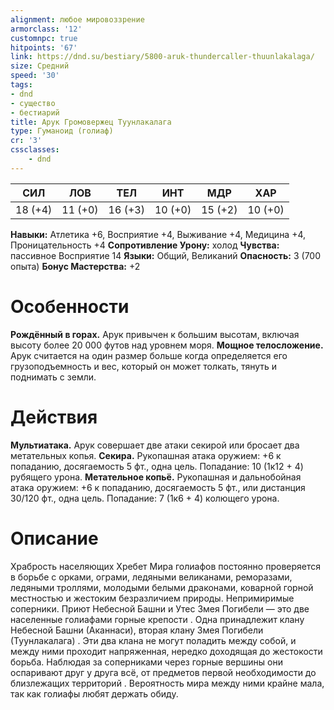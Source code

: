 ```yaml
---
alignment: любое мировоззрение
armorclass: '12'
customnpc: true
hitpoints: '67'
link: https://dnd.su/bestiary/5800-aruk-thundercaller-thuunlakalaga/
size: Средний
speed: '30'
tags:
- dnd
- существо
- бестиарий
title: Арук Громовержец Туунлакалага
type: Гуманоид (голиаф)
cr: '3'
cssclasses:
    - dnd
---
```



| СИЛ | ЛОВ | ТЕЛ | ИНТ | МДР | ХАР |
|---|---|---|---|---|---|
| 18 (+4) | 11 (+0) | 16 (+3) | 10 (+0) | 15 (+2) | 10 (+0) |
**Навыки:** Атлетика +6, Восприятие +4, Выживание +4, Медицина +4, Проницательность +4
**Сопротивление Урону:** холод
**Чувства:** пассивное Восприятие 14
**Языки:** Общий, Великаний
**Опасность:** 3 (700 опыта)
**Бонус Мастерства:** +2


# Особенности
**Рождённый в горах.** Арук привычен к большим высотам, включая высоту более 20 000 футов над уровнем моря.
**Мощное телосложение.** Арук считается на один размер больше когда определяется его грузоподъемность и вес, который он может толкать, тянуть и поднимать с земли.


# Действия
**Мультиатака.** Арук совершает две атаки секирой или бросает два метательных копья.
**Секира.** Рукопашная атака оружием: +6 к попаданию, досягаемость 5 фт., одна цель. Попадание: 10 (1к12 + 4) рубящего урона.
**Метательное копьё.** Рукопашная и дальнобойная атака оружием: +6 к попаданию, досягаемость 5 фт., или дистанция 30/120 фт., одна цель. Попадание: 7 (1к6 + 4) колющего урона.


# Описание
Храбрость населяющих Хребет Мира голиафов постоянно проверяется в борьбе с орками, ограми, ледяными великанами, реморазами, ледяными троллями, молодыми белыми драконами, коварной горной местностью и жестоким безразличием природы. Непримиримые соперники. Приют Небесной Башни и Утес Змея Погибели — это две населенные голиафами горные крепости . Одна принадлежит клану Небесной Башни (Аканнаси), вторая клану Змея Погибели (Туунлакалага) . Эти два клана не могут поладить между собой, и между ними проходит напряженная, нередко доходящая до жестокости борьба. Наблюдая за соперниками через горные вершины они оспаривают друг у друга всё, от предметов первой необходимости до близлежащих территорий . Вероятность мира между ними крайне мала, так как голиафы любят держать обиду.